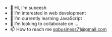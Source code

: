- 👋 Hi, I’m subeesh
- 👀 I’m interested in web development
- 🌱 I’m currently learning JavaScript
- 💞️ I’m looking to collaborate on ...
- 📫 How to reach me spbusiness71@gmail.com

<!---
abckeralam/abckeralam is a ✨ special ✨ repository because its `README.md` (this file) appears on your GitHub profile.
You can click the Preview link to take a look at your changes.
--->
